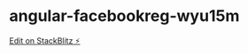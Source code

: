 # angular-facebookreg-wyu15m

[Edit on StackBlitz ⚡️](https://stackblitz.com/edit/angular-facebookreg-wyu15m)